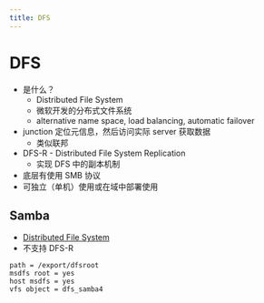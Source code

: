 ```yaml
---
title: DFS
---
```


# DFS
* 是什么？
  * Distributed File System
  * 微软开发的分布式文件系统
  * alternative name space, load balancing, automatic failover
* junction 定位元信息，然后访问实际 server 获取数据
  * 类似联邦
* DFS-R - Distributed File System Replication
  * 实现 DFS 中的副本机制
* 底层有使用 SMB 协议
* 可独立（单机）使用或在域中部署使用

## Samba
* [Distributed File System](https://wiki.samba.org/index.php/Distributed_File_System_(DFS))
* 不支持 DFS-R

```properties
path = /export/dfsroot
msdfs root = yes
host msdfs = yes
vfs object = dfs_samba4
```
